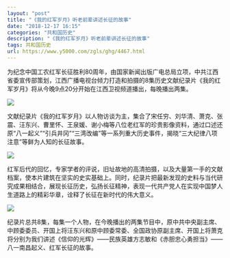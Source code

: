 ```yaml
---
layout: "post"
title: "《我的红军岁月》听老前辈讲述长征的故事"
date: "2018-12-17 16:15"
categories: "共和国历史"
description: "《我的红军岁月》听老前辈讲述长征的故事"
tags: 共和国历史
url: https://www.y5000.com/zgls/ghg/4467.html
---
```






为纪念中国工农红军长征胜利80周年，由国家新闻出版广电总局立项，中共江西省委宣传部策划，江西广播电视台倾力打造和拍摄的8集历史文献纪录片《我的红军岁月》将从今晚9点20分开始在江西卫视频道播出，每晚播出两集。

![](https://img.y5000.com/uploads/allimg/161102/8-1611021IIM10.jpg)

文献纪录片《我的红军岁月》以人物访谈为主，集合了宋任穷、刘华清、萧克、张震、汪东兴、曹里怀、王泉媛、谢小梅等八位老红军的珍贵影像资料，通过口述还原“八一起义”“引兵井冈”“三湾改编”等一系列重大历史事件，揭晓“三大纪律八项注意”等鲜为人知的长征故事。

![](https://img.y5000.com/uploads/allimg/161102/8-1611021IJJO.jpg)

红军后代的回忆，专家学者的评说，旧址故地的高清拍摄，以及大量第一手的文献档案，使本片建筑在坚实的史实基础上。同时，纪录片把最新发现的史料与当代研究成果相结合，展现长征历史，弘扬长征精神，表现一代共产党人在实现中国梦人生道路上的精彩华章，诠释了长征在新时代的伟大意义。

![](https://img.y5000.com/uploads/allimg/161102/8-1611021J01U20.jpg)

纪录片总共8集，每集一个人物，在今晚播出的两集节目中，原中共中央副主席、中顾委委员、开国上将汪东兴和原中顾委常委、全国政协原副主席、开国上将萧克将分别为我们讲述《信仰的光辉》——民族英雄方志敏和《赤胆忠心勇担当》——八一南昌起义、红军长征的故事。

